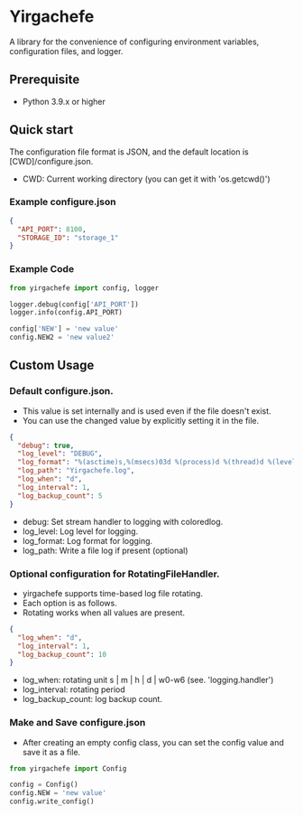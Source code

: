 # Yirgachefe
A library for the convenience of configuring environment variables, configuration files, and logger.

## Prerequisite
- Python 3.9.x or higher

## Quick start
The configuration file format is JSON, and the default location is [CWD]/configure.json.
* CWD: Current working directory (you can get it with 'os.getcwd()')

### Example configure.json
```json
{
  "API_PORT": 8100,
  "STORAGE_ID": "storage_1"
}
```

### Example Code
```python
from yirgachefe import config, logger

logger.debug(config['API_PORT'])
logger.info(config.API_PORT)

config['NEW'] = 'new value'
config.NEW2 = 'new value2'
```

## Custom Usage

### Default configure.json.
* This value is set internally and is used even if the file doesn't exist.
* You can use the changed value by explicitly setting it in the file.
```json
{
  "debug": true,
  "log_level": "DEBUG",
  "log_format": "%(asctime)s,%(msecs)03d %(process)d %(thread)d %(levelname)s %(filename)s(%(lineno)d) %(message)s",
  "log_path": "Yirgachefe.log",
  "log_when": "d",
  "log_interval": 1,
  "log_backup_count": 5
}
```
* debug: Set stream handler to logging with coloredlog.
* log_level: Log level for logging.
* log_format: Log format for logging.
* log_path: Write a file log if present (optional)

### Optional configuration for RotatingFileHandler.
* yirgachefe supports time-based log file rotating.
* Each option is as follows.
* Rotating works when all values are present.
```json
{
  "log_when": "d",
  "log_interval": 1,
  "log_backup_count": 10
}
```
* log_when: rotating unit s | m | h | d | w0-w6 (see. 'logging.handler')
* log_interval: rotating period
* log_backup_count: log backup count.

### Make and Save configure.json
* After creating an empty config class, you can set the config value and save it as a file.

```python
from yirgachefe import Config

config = Config()
config.NEW = 'new value'
config.write_config()
```

